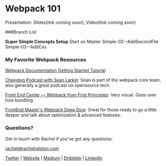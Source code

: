 # Webpack 101

Presentation: Slides(link coming soon), Video(link coming soon)

###Branch List

**Super Simple Concepts Setup**
Start on Master
Simple-02--AddSecondFile
Simple-03--AddCss


### My Favorite Webpack Resources

[Webpack Documentation Getting Started Tutorial](http://webpack.github.io/docs/tutorials/getting-started/)

[Changlog Podcast with Sean Larkin](https://changelog.com/podcast/233): Sean is part of the webpack core team, also generally a great podcast on opensource tech.

[Front End Center — Webpack from First Principles](https://www.youtube.com/watch?v=WQue1AN93YU): Very visual. Goes over how bundling 

[FrontEnd Master's Webpack Deep Dive](https://frontendmasters.com/courses/webpack/): Great for those ready to go a little deeper and talk about optimization & advanced features.

### Questions?
Get in touch with Rachel if you've got any questions:

rachel@rachelralston.com

[Twitter](http://www.twitter.com/rachelrlston)  |  [Website](http://www.rachelralston.com/)  |  [Medium](http://www.medium.com/@rachelralston)  |  [Dribbble](http://www.dribbble.com/rachelralston)  |  [LinkedIn](http://www.linkedin.com/in/rachelralston)